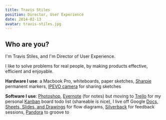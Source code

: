 ```yaml
---
title: Travis Stiles
position: Director, User Experience
date: 2014-02-13
avatar: travis-stiles.jpg
---
```


## Who are you?

I'm Travis Stiles, and I'm Director of User Experience.

I like to solve problems for real people, by making products effective, efficient and enjoyable.

**Hardware I use**: a Macbook Pro, whiteboards, paper sketches, [Sharpie](http://www.sharpie.com/) permanent markers, [IPEVO camera](http://www.ipevo.com/) for sharing sketches

**Software I use**: [Photoshop](http://www.photoshop.com/), [Evernote](http://evernote.com/) (for notes) but moving to [Trello](https://trello.com/) for my personal [Kanban](http://en.wikipedia.org/wiki/Kanban) board todo list (shareable is nice), I live off Google [Docs, Sheets, Slides, and Drawings](http://www.google.com/drive/apps.html) for flow diagrams, [Silverback](http://silverbackapp.com/) for feedback sessions, [Pandora](http://www.pandora.com/) to groove to
